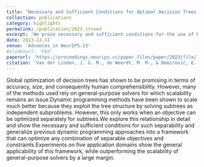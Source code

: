 ```yaml
---
title: "Necessary and Sufficient Conditions for Optimal Decision Trees Using Dynamic Programming"
collection: publications
category: highlights
permalink: /publication/2023_streed
excerpt: 'We prove necessary and sufficient conditions for the use of DP for optimal decision trees and provide a framework STreeD that can optimize trees for a variety of objectives and constraints.'
date: 2023-12-31
venue: 'Advances in NeurIPS-23'
#slidesurl: 'tbd'
paperurl: 'https://proceedings.neurips.cc/paper_files/paper/2023/file/1d5fce9627e15c84db572a66e029b1fc-Paper-Conference.pdf'
citation: 'Van der Linden, J. G. M., de Weerdt, M. M., & Demirović, E. (2023). &quot;Necessary and Sufficient Conditions for Optimal Decision Trees Using Dynamic Programming.&quot; <i>Advances in NeurIPS-23</i>, 9173-9212.'
---
```


Global optimization of decision trees has shown to be promising in terms of accuracy, size, and consequently human comprehensibility. However, many of the methods used rely on general-purpose solvers for which scalability remains an issue.Dynamic programming methods have been shown to scale much better because they exploit the tree structure by solving subtrees as independent subproblems. However, this only works when an objective can be optimized separately for subtrees.We explore this relationship in detail and show the necessary and sufficient conditions for such separability and generalize previous dynamic programming approaches into a framework that can optimize any combination of separable objectives and constraints.Experiments on five application domains show the general applicability of this framework, while outperforming the scalability of general-purpose solvers by a large margin.